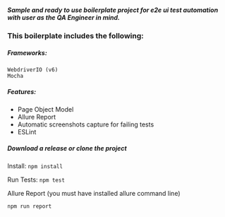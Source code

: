##### Sample and ready to use boilerplate project for e2e ui test automation with user as the QA Engineer in mind.
### This boilerplate includes the following:

##### Frameworks:
    WebdriverIO (v6)
    Mocha
##### Features:
- Page Object Model
- Allure Report
- Automatic screenshots capture for failing tests
- ESLint

##### Download a release or clone the project
Install:
```npm install```

Run Tests: ```npm test```

Allure Report (you must have installed allure command line)

```npm run report```
